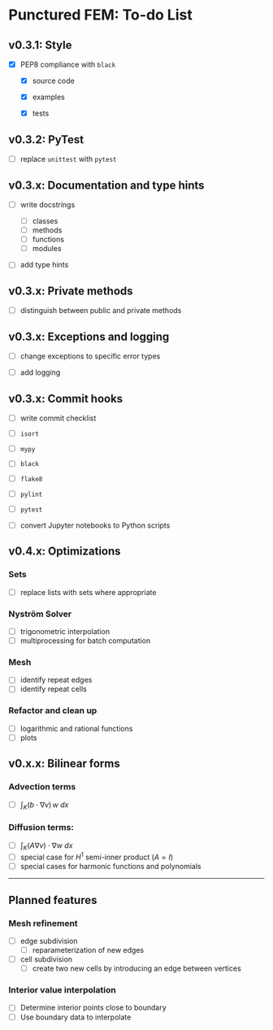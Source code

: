 # Punctured FEM: To-do List

## v0.3.1: Style
- [x] PEP8 compliance with `black`
  - [x] source code
  - [x] examples
  - [x] tests


## v0.3.2: PyTest
- [ ] replace `unittest` with `pytest`


## v0.3.x: Documentation and type hints
- [ ] write docstrings
  - [ ] classes
  - [ ] methods
  - [ ] functions
  - [ ] modules
- [ ] add type hints


## v0.3.x: Private methods
- [ ] distinguish between public and private methods


## v0.3.x: Exceptions and logging
- [ ] change exceptions to specific error types
- [ ] add logging


## v0.3.x: Commit hooks
- [ ] write commit checklist
- [ ] `isort`
- [ ] `mypy`
- [ ] `black`
- [ ] `flake8`
- [ ] `pylint`
- [ ] `pytest`
- [ ] convert Jupyter notebooks to Python scripts


## v0.4.x: Optimizations
### Sets
- [ ] replace lists with sets where appropriate
### Nyström Solver
  - [ ] trigonometric interpolation
  - [ ] multiprocessing for batch computation
### Mesh
  - [ ] identify repeat edges
  - [ ] identify repeat cells
### Refactor and clean up
- [ ] logarithmic and rational functions
- [ ] plots

## v0.x.x: Bilinear forms
### Advection terms
  - [ ] $\int_K (b \cdot \nabla v) \, w ~dx$
### Diffusion terms:
  - [ ] $\int_K (A \nabla v) \cdot \nabla w ~dx$
  - [ ] special case for $H^1$ semi-inner product ($A = I$)
  - [ ] special cases for harmonic functions and polynomials

---
## Planned features

### Mesh refinement
  - [ ] edge subdivision
    - [ ] reparameterization of new edges
  - [ ] cell subdivision
    - [ ] create two new cells by introducing an edge between vertices

### Interior value interpolation
  - [ ] Determine interior points close to boundary
  - [ ] Use boundary data to interpolate